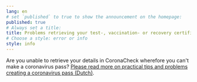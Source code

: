 ```yaml
---
lang: en
# set `published` to true to show the announcement on the homepage:
published: true
# Always set a title:
title: Problems retrieving your test-, vaccination- or recovery certificate?
# Choose a style: error or info
style: info
---
```

Are you unable to retrieve your details in CoronaCheck wherefore you can't make a coronavirus pass?  <a href="https://www.rijksoverheid.nl/onderwerpen/coronavirus-covid-19/coronabewijs/coronabewijs-regelen-praktische-problemen-en-oplossingen" rel="noopener noreferrer" target="_blank" hreflang="nl">Please read more on practical tips and problems creating a coronavirus pass (Dutch)</a>.
